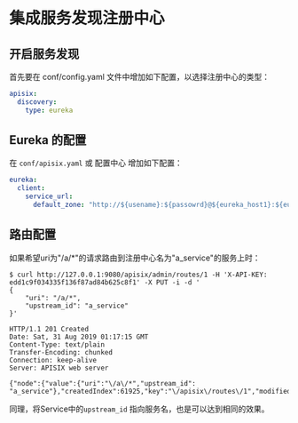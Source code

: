 <!--
#
# Licensed to the Apache Software Foundation (ASF) under one or more
# contributor license agreements.  See the NOTICE file distributed with
# this work for additional information regarding copyright ownership.
# The ASF licenses this file to You under the Apache License, Version 2.0
# (the "License"); you may not use this file except in compliance with
# the License.  You may obtain a copy of the License at
#
#     http://www.apache.org/licenses/LICENSE-2.0
#
# Unless required by applicable law or agreed to in writing, software
# distributed under the License is distributed on an "AS IS" BASIS,
# WITHOUT WARRANTIES OR CONDITIONS OF ANY KIND, either express or implied.
# See the License for the specific language governing permissions and
# limitations under the License.
#
-->

# 集成服务发现注册中心

## 开启服务发现

首先要在 conf/config.yaml 文件中增加如下配置，以选择注册中心的类型：

```yaml
apisix:
  discovery:
    type: eureka
```

## Eureka 的配置

在 `conf/apisix.yaml` 或 配置中心 增加如下配置：

```yaml
eureka:
  client:
    service_url:
      default_zone: "http://${usename}:${passowrd}@${eureka_host1}:${eureka_port1}/eureka/,http://${usename}:${passowrd}@${eureka_host2}:${eureka_port2}/eureka/"
```

## 路由配置

如果希望uri为"/a/*"的请求路由到注册中心名为"a_service"的服务上时：

```shell
$ curl http://127.0.0.1:9080/apisix/admin/routes/1 -H 'X-API-KEY: edd1c9f034335f136f87ad84b625c8f1' -X PUT -i -d '
{
    "uri": "/a/*",
    "upstream_id": "a_service"
}'

HTTP/1.1 201 Created
Date: Sat, 31 Aug 2019 01:17:15 GMT
Content-Type: text/plain
Transfer-Encoding: chunked
Connection: keep-alive
Server: APISIX web server

{"node":{"value":{"uri":"\/a\/*","upstream_id": "a_service"},"createdIndex":61925,"key":"\/apisix\/routes\/1","modifiedIndex":61925},"action":"create"}
```

同理，将Service中的`upstream_id` 指向服务名，也是可以达到相同的效果。
